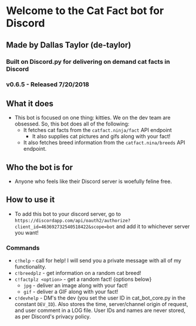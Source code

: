 # Welcome to the Cat Fact bot for Discord

## Made by Dallas Taylor (de-taylor)

### Built on Discord.py for delivering on demand cat facts in Discord

### v0.6.5 - Released 7/20/2018



## What it does

- This bot is focused on one thing: kitties. We on the dev team are obsessed. So, this bot does all of the following: 
  - It fetches cat facts from the `catfact.ninja/fact` API endpoint
    - It also supplies cat pictures and gifs along with your fact!
  - It also fetches breed information from the `catfact.nina/breeds` API endpoint.

## Who the bot is for

- Anyone who feels like their Discord server is woefully feline free.

## How to use it

- To add this bot to your discord server, go to `https://discordapp.com/api/oauth2/authorize?client_id=463692732540518422&scope=bot` and add it to whichever server you want!

### Commands

- `c!help` - call for help! I will send you a private message with all of my functionality.
- `c!breedplz` - get information on a random cat breed!
- `c!factplz <option>` - get a random fact! {options below}
  - `jpg` - deliver an image along with your fact!
  - `gif` - deliver a GIF along with your fact!
- `c!devhelp` - DM's the dev (you set the user ID in cat_bot_core.py in the constant `DEV_ID`). Also stores the time, server/channel origin of request, and user comment in a LOG file. User IDs and names are never stored, as per Discord's privacy policy.
